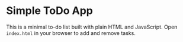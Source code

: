 # Simple ToDo App

This is a minimal to-do list built with plain HTML and JavaScript.
Open `index.html` in your browser to add and remove tasks.
